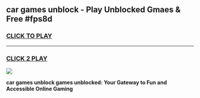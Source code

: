
## car games unblock - Play Unblocked Gmaes & Free #fps8d
<h3>
<a href="https://news.freeplayer.one?title=car_games_unblock&ref=03M">CLICK TO PLAY</a></h3>
<hr>

<h3>
<a href="https://news.freeplayer.one?title=car_games_unblock&ref=03M">CLICK 2 PLAY</a>
  
</h3>

<a href="https://news.freeplayer.one?title=car_games_unblock&ref=03M"><img src="https://clearcache.store/games.png"></a>


**car games unblock games unblocked: Your Gateway to Fun and Accessible Online Gaming**
